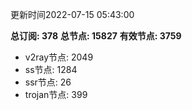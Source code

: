 更新时间2022-07-15 05:43:00

**总订阅: 378**
**总节点: 15827**
**有效节点: 3759**
- v2ray节点: 2049
- ss节点: 1284
- ssr节点: 26
- trojan节点: 399
